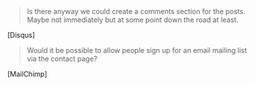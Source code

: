 
> Is there anyway we could create a comments section for the posts. Maybe not
immediately but at some point down the road at least.

[Disqus]

> Would it be possible to allow people sign up for an email mailing list via
the contact page?

[MailChimp]
